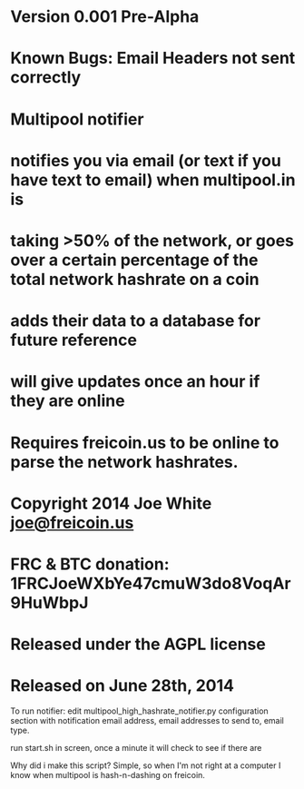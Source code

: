 # Version 0.001 Pre-Alpha
#
# Known Bugs: Email Headers not sent correctly
#
# Multipool notifier
# notifies you via email (or text if you have text to email) when multipool.in is
# taking >50% of the network, or goes over a certain percentage of the total network hashrate on a coin
# adds their data to a database for future reference
# will give updates once an hour if they are online
#
# Requires freicoin.us to be online to parse the network hashrates.
#
# Copyright 2014 Joe White joe@freicoin.us
# 
# FRC & BTC donation: 1FRCJoeWXbYe47cmuW3do8VoqAr9HuWbpJ
#
# Released under the AGPL license
# Released on June 28th, 2014

To run notifier:
edit multipool_high_hashrate_notifier.py configuration section with notification email address, 
email addresses to send to, email type. 

run start.sh in screen, once a minute it will check to see if there are


Why did i make this script? Simple, so when I'm not right at a computer I know when multipool is hash-n-dashing on freicoin.
